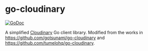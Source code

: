 # go-cloudinary

[![GoDoc](https://godoc.org/github.com/habibrosyad/go-cloudinary?status.svg)](https://godoc.org/github.com/habibrosyad/go-cloudinary)

A simplified [Cloudinary](https://cloudinary.com/) Go client library. Modified from the works in https://github.com/gotsunami/go-cloudinary and https://github.com/tumelohq/go-cloudinary.
